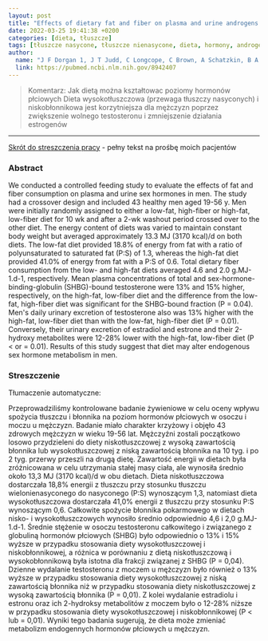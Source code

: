 ```yaml
---
layout: post
title: "Effects of dietary fat and fiber on plasma and urine androgens and estrogens in men: a controlled feeding study"
date: 2022-03-25 19:41:38 +0200
categories: [dieta, tłuszcze]
tags: [tłuszcze nasycone, tłuszcze nienasycone, dieta, hormony, androgeny, estrogeny, tłuszcz, błonnik]
author:
  name: "J F Dorgan 1, J T Judd, C Longcope, C Brown, A Schatzkin, B A Clevidence, W S Campbell, P P Nair, C Franz, L Kahle, P R Taylor" 
  link: https://pubmed.ncbi.nlm.nih.gov/8942407
---
```

> Komentarz: Jak dietą można kształtowac poziomy hormonów płciowych
> Dieta wysokotłuszczowa (przewaga tłuszczy nasyconych) i niskobłonnikowa jest korzytniejsza dla mężczyzn poprzez zwiększenie wolnego testosteronu i zmniejszenie działania estrogenów
> 
<hr> 

[Skrót do streszczenia pracy](https://pubmed.ncbi.nlm.nih.gov/8942407/) - pełny tekst na prośbę moich pacjentów

### Abstract
We conducted a controlled feeding study to evaluate the effects of fat and fiber consumption on plasma and urine sex hormones in men. The study had a crossover design and included 43 healthy men aged 19-56 y. Men were initially randomly assigned to either a low-fat, high-fiber or high-fat, low-fiber diet for 10 wk and after a 2-wk washout period crossed over to the other diet. The energy content of diets was varied to maintain constant body weight but averaged approximately 13.3 MJ (3170 kcal)/d on both diets. The low-fat diet provided 18.8% of energy from fat with a ratio of polyunsaturated to saturated fat (P:S) of 1.3, whereas the high-fat diet provided 41.0% of energy from fat with a P:S of 0.6. Total dietary fiber consumption from the low- and high-fat diets averaged 4.6 and 2.0 g.MJ-1.d-1, respectively. Mean plasma concentrations of total and sex-hormone-binding-globulin (SHBG)-bound testosterone were 13% and 15% higher, respectively, on the high-fat, low-fiber diet and the difference from the low-fat, high-fiber diet was significant for the SHBG-bound fraction (P = 0.04). Men's daily urinary excretion of testosterone also was 13% higher with the high-fat, low-fiber diet than with the low-fat, high-fiber diet (P = 0.01). Conversely, their urinary excretion of estradiol and estrone and their 2-hydroxy metabolites were 12-28% lower with the high-fat, low-fiber diet (P < or = 0.01). Results of this study suggest that diet may alter endogenous sex hormone metabolism in men.

### Streszczenie
Tłumaczenie automatyczne:

Przeprowadziliśmy kontrolowane badanie żywieniowe w celu oceny wpływu spożycia tłuszczu i błonnika na poziom hormonów płciowych w osoczu i moczu u mężczyzn. Badanie miało charakter krzyżowy i objęło 43 zdrowych mężczyzn w wieku 19-56 lat. Mężczyźni zostali początkowo losowo przydzieleni do diety niskotłuszczowej z wysoką zawartością błonnika lub wysokotłuszczowej z niską zawartością błonnika na 10 tyg. i po 2 tyg. przerwy przeszli na drugą dietę. Zawartość energii w dietach była zróżnicowana w celu utrzymania stałej masy ciała, ale wynosiła średnio około 13,3 MJ (3170 kcal)/d w obu dietach. Dieta niskotłuszczowa dostarczała 18,8% energii z tłuszczu przy stosunku tłuszczu wielonienasyconego do nasyconego (P:S) wynoszącym 1,3, natomiast dieta wysokotłuszczowa dostarczała 41,0% energii z tłuszczu przy stosunku P:S wynoszącym 0,6. Całkowite spożycie błonnika pokarmowego w dietach nisko- i wysokotłuszczowych wynosiło średnio odpowiednio 4,6 i 2,0 g.MJ-1.d-1. Średnie stężenie w osoczu testosteronu całkowitego i związanego z globuliną hormonów płciowych (SHBG) było odpowiednio o 13% i 15% wyższe w przypadku stosowania diety wysokotłuszczowej i niskobłonnikowej, a różnica w porównaniu z dietą niskotłuszczową i wysokobłonnikową była istotna dla frakcji związanej z SHBG (P = 0,04). Dzienne wydalanie testosteronu z moczem u mężczyzn było również o 13% wyższe w przypadku stosowania diety wysokotłuszczowej z niską zawartością błonnika niż w przypadku stosowania diety niskotłuszczowej z wysoką zawartością błonnika (P = 0,01). Z kolei wydalanie estradiolu i estronu oraz ich 2-hydroksy metabolitów z moczem było o 12-28% niższe w przypadku stosowania diety wysokotłuszczowej i niskobłonnikowej (P < lub = 0,01). Wyniki tego badania sugerują, że dieta może zmieniać metabolizm endogennych hormonów płciowych u mężczyzn.
